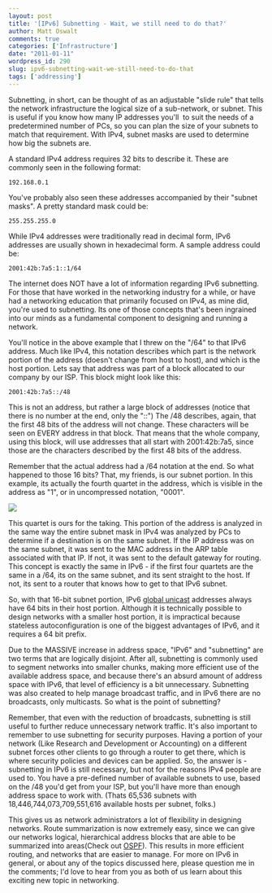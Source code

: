 ```yaml
---
layout: post
title: '[IPv6] Subnetting - Wait, we still need to do that?'
author: Matt Oswalt
comments: true
categories: ['Infrastructure']
date: "2011-01-11"
wordpress_id: 290
slug: ipv6-subnetting-wait-we-still-need-to-do-that
tags: ['addressing']
---
```



Subnetting, in short, can be thought of as an adjustable "slide rule" that tells the network infrastructure the logical size of a sub-network, or subnet. This is useful if you know how many IP addresses you'll  to suit the needs of a predetermined number of PCs, so you can plan the size of your subnets to match that requirement. With IPv4, subnet masks are used to determine how big the subnets are.

A standard IPv4 address requires 32 bits to describe it. These are commonly seen in the following format:

    192.168.0.1

You've probably also seen these addresses accompanied by their "subnet masks". A pretty standard mask could be:

    255.255.255.0

While IPv4 addresses were traditionally read in decimal form, IPv6 addresses are usually shown in hexadecimal form. A sample address could be:

    2001:42b:7a5:1::1/64

The internet does NOT have a lot of information regarding IPv6 subnetting. For those that have worked in the networking industry for a while, or have had a networking education that primarily focused on IPv4, as mine did, you're used to subnetting. Its one of those concepts that's been ingrained into our minds as a fundamental component to designing and running a network.

You'll notice in the above example that I threw on the "/64" to that IPv6 address. Much like IPv4, this notation describes which part is the network portion of the address (doesn't change from host to host), and which is the host portion. Lets say that address was part of a block allocated to our company by our ISP. This block might look like this:

    2001:42b:7a5::/48

This is not an address, but rather a large block of addresses (notice that there is no number at the end, only the "::") The /48 describes, again, that the first 48 bits of the address will not change. These characters will be seen on EVERY address in that block. That means that the whole company, using this block, will use addresses that all start with 2001:42b:7a5, since those are the characters described by the first 48 bits of the address.

Remember that the actual address had a /64 notation at the end. So what happened to those 16 bits? That, my friends, is our subnet portion. In this example, its actually the fourth quartet in the address, which is visible in the address as "1", or in uncompressed notation, "0001".

[![](/assets/2011/01/Untitled.jpg)](/assets/2011/01/Untitled.jpg)

This quartet is ours for the taking. This portion of the address is analyzed in the same way the entire subnet mask in IPv4 was analyzed by PCs to determine if a destination is on the same subnet. If the IP address was on the same subnet, it was sent to the MAC address in the ARP table associated with that IP. If not, it was sent to the default gateway for routing. This concept is exactly the same in IPv6 - if the first four quartets are the same in a /64, its on the same subnet, and its sent straight to the host. If not, its sent to a router that knows how to get to that IPv6 subnet.

So, with that 16-bit subnet portion, IPv6 [global unicast](http://lmgtfy.com/?q=global+unicast) addresses always have 64 bits in their host portion. Although it is technically possible to design networks with a smaller host portion, it is impractical because stateless autoconfiguration is one of the biggest advantages of IPv6, and it requires a 64 bit prefix.

Due to the MASSIVE increase in address space, "IPv6" and "subnetting" are two terms that are logically disjoint. After all, subnetting is commonly used to segment networks into smaller chunks, making more efficient use of the available address space, and because there's an absurd amount of address space with IPv6, that level of efficiency is a bit unnecessary.
Subnetting was also created to help manage broadcast traffic, and in IPv6 there are no broadcasts, only multicasts. So what is the point of subnetting?

Remember, that even with the reduction of broadcasts, subnetting is still useful to further reduce unnecessary network traffic. It's also important to remember to use subnetting for security purposes. Having a portion of your network (Like Research and Development or Accounting) on a different subnet forces other clients to go through a router to get there, which is where security policies and devices can be applied. So, the answer is - subnetting in IPv6 is still necessary, but not for the reasons IPv4 people are used to. You have a pre-defined number of available subnets to use, based on the /48 you'd get from your ISP, but you'll have more than enough address space to work with. (Thats 65,536 subnets with 18,446,744,073,709,551,616 available hosts per subnet, folks.)

This gives us as network administrators a lot of flexibility in designing networks. Route summarization is now extremely easy, since we can give our networks logical, hierarchical address blocks that are able to be summarized into areas(Check out [OSPF](http://lmgtfy.com/?q=OSPF+areas)). This results in more efficient routing, and networks that are easier to manage. For more on IPv6 in general, or about any of the topics discussed here, please question me in the comments; I'd love to hear from you as both of us learn about this exciting new topic in networking.
